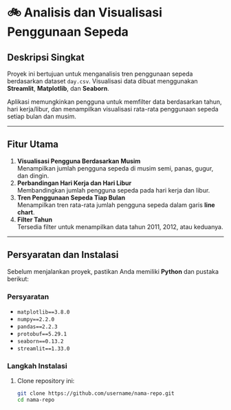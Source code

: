 # 🚲 Analisis dan Visualisasi Penggunaan Sepeda

## Deskripsi Singkat
Proyek ini bertujuan untuk menganalisis tren penggunaan sepeda berdasarkan dataset `day.csv`. Visualisasi data dibuat menggunakan **Streamlit**, **Matplotlib**, dan **Seaborn**.

Aplikasi memungkinkan pengguna untuk memfilter data berdasarkan tahun, hari kerja/libur, dan menampilkan visualisasi rata-rata penggunaan sepeda setiap bulan dan musim.

---

## Fitur Utama
1. **Visualisasi Pengguna Berdasarkan Musim**  
   Menampilkan jumlah pengguna sepeda di musim semi, panas, gugur, dan dingin.
2. **Perbandingan Hari Kerja dan Hari Libur**  
   Membandingkan jumlah pengguna sepeda pada hari kerja dan libur.
3. **Tren Penggunaan Sepeda Tiap Bulan**  
   Menampilkan tren rata-rata jumlah pengguna sepeda dalam garis **line chart**.
4. **Filter Tahun**  
   Tersedia filter untuk menampilkan data tahun 2011, 2012, atau keduanya.

---

## Persyaratan dan Instalasi
Sebelum menjalankan proyek, pastikan Anda memiliki **Python** dan pustaka berikut:

### **Persyaratan**
- `matplotlib==3.8.0`
- `numpy==2.2.0`
- `pandas==2.2.3`
- `protobuf==5.29.1`
- `seaborn==0.13.2`
- `streamlit==1.33.0`

### **Langkah Instalasi**
1. Clone repository ini:
   ```bash
   git clone https://github.com/username/nama-repo.git
   cd nama-repo
